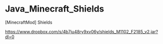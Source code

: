 # Java_Minecraft_Shields
[MinecraftMod] Shields

https://www.dropbox.com/s/4b7ju48ry9xv06y/shields_M1102_F2185_v2.jar?dl=0
